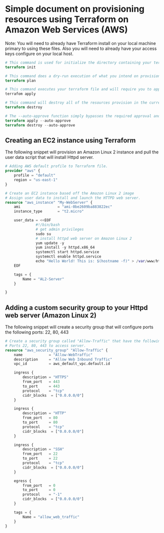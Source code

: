 # Simple document on provisioning resources using Terraform on Amazon Web Services (AWS)
Note: You will need to already have Terraform install on your local machine primary to using these files. 
Also you will need to already have your access keys configure on your local host. 

```tf
# This command is used for initialize the directory containing your terraform file
terraform init

# This command does a dry-run execution of what you intend on provisioning using Terraform
terraform plan

# This command executes your terraform file and will require you to approve the execution using "yes"
terrafom apply

# This command will destroy all of the resources provision in the current terraform file.
terraform destroy

# The --auto-approve function simply bypasses the required approval and simply executes the command.
terraform apply --auto-approve
terraform destroy --auto-approve
```

## Creating an EC2 instance using Terraform  
The following snippet will provision an Amazon Linux 2 instance and pull the user data script that will install Httpd server. 
```tf
# Adding AWS default profile to Terraform file. 
provider "aws" {
    profile = "default"
    region = "us-east-1"
}

# Create an EC2 instance based off the Amazon Linux 2 image 
# Assign user data to install and launch the HTTPD web server.
resource "aws_instance" "My-WebServer" {
    ami                 = "ami-0be2609ba883822ec"
    instance_type       = "t2.micro"

    user_data = <<EOF
              #!/bin/bash
              # get admin privileges
              sudo su
              # install httpd web server on Amazon Linux 2 
              yum update -y
              yum install -y httpd.x86_64
              systemctl start httpd.service
              systemctl enable httpd.service
              echo "Hello World! This is: $(hostname -f)" > /var/www/html/index.html
    EOF

    tags = {
        Name = "AL2-Server"
    }

}
```

## Adding a custom security group to your Httpd web server (Amazon Linux 2)
The following snippet will create a security group that will configure ports the following ports: 22, 80, 443

```tf
# Create a security group called "Allow-Traffic" that have the following ports open:
# Ports 22, 80, 443 to access server.
resource "aws_security_group" "Allow-Traffic" {
    name            = "Allow-WebTraffic" 
    description     = "Allow Web Inbound Traffic"
    vpc_id          = aws_default_vpc.default.id

    ingress {
        description = "HTTPS"
        from_port   = 443
        to_port     = 443
        protocol    = "tcp"
        cidr_blocks  = ["0.0.0.0/0"]
    }

    ingress {
        description = "HTTP"
        from_port   = 80
        to_port     = 80
        protocol    = "tcp"
        cidr_blocks  = ["0.0.0.0/0"]
    }

    ingress {
        description = "SSH"
        from_port   = 22
        to_port     = 22
        protocol    = "tcp"
        cidr_blocks  = ["0.0.0.0/0"]
    }

    egress {
        from_port   = 0
        to_port     = 0
        protocol    = "-1"
        cidr_blocks  = ["0.0.0.0/0"]
    }

    tags = {
        Name = "allow_web_traffic"
    }
}
```

